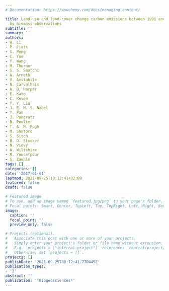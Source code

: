 ```yaml
---
# Documentation: https://wowchemy.com/docs/managing-content/

title: Land-use and land-cover change carbon emissions between 1901 and 2012 constrained
  by biomass observations
subtitle: ''
summary: ''
authors:
- W. Li
- P. Ciais
- S. Peng
- C. Yue
- Y. Wang
- M. Thurner
- S. S. Saatchi
- A. Arneth
- V. Avitabile
- N. Carvalhais
- A. B. Harper
- E. Kato
- C. Koven
- Y. Y. Liu
- J. E. M. S. Nabel
- Y. Pan
- J. Pongratz
- B. Poulter
- T. A. M. Pugh
- M. Santoro
- S. Sitch
- B. D. Stocker
- N. Viovy
- A. Wiltshire
- R. Yousefpour
- S. Zaehle
tags: []
categories: []
date: '2017-01-01'
lastmod: 2021-09-25T10:12:41+02:00
featured: false
draft: false

# Featured image
# To use, add an image named `featured.jpg/png` to your page's folder.
# Focal points: Smart, Center, TopLeft, Top, TopRight, Left, Right, BottomLeft, Bottom, BottomRight.
image:
  caption: ''
  focal_point: ''
  preview_only: false

# Projects (optional).
#   Associate this post with one or more of your projects.
#   Simply enter your project's folder or file name without extension.
#   E.g. `projects = ["internal-project"]` references `content/project/deep-learning/index.md`.
#   Otherwise, set `projects = []`.
projects: []
publishDate: '2021-09-25T08:12:41.770449Z'
publication_types:
- '2'
abstract: ''
publication: '*Biogeosciences*'
---
```

